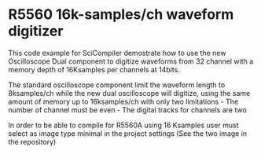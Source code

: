 # R5560 16k-samples/ch waveform digitizer

This code example for SciCompiler demostrate how to use the new Oscilloscope Dual component to digitize waveforms from 32 channel with a memory depth of 16Ksamples per channels at 14bits.

The standard oscilloscope component limit the waveform length to 8ksamples/ch while the new dual oscilloscope will digitize, using the same amount of memory up to 16ksamples/ch with only two limitations
	- The number of channel must be even
	- The digital tracks for channels are two

In order to be able to compile for R5560A using 16 Ksamples user must select as image type minimal in the project settings
(See the two image in the repository)
